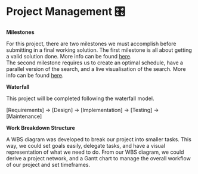 # Project Management 🎛

**Milestones**

For this project, there are two milestones we must accomplish before submitting in a
final working solution.
The first milestone is all about getting a valid solution done. More info can be found
[here]().   
The second milestone requires us to create an optimal schedule, have a parallel
version of the search, and a live visualisation of the search. More info can be found
[here]().

**Waterfall**

This project will be completed following the waterfall model. 

[Requirements] -> [Design] -> [Implementation] -> [Testing] -> [Maintenance]

**Work Breakdown Structure**

A WBS diagram was developed to break our project into smaller tasks. This way, we could set
goals easily, delegate tasks, and have a visual representation of what we need to do.
From our WBS diagram, we could derive a project network, and a Gantt chart to manage the 
overall workflow of our project and set timeframes. 
